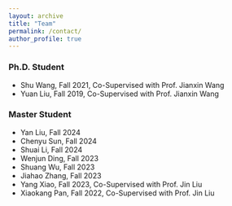 ```yaml
---
layout: archive
title: "Team"
permalink: /contact/
author_profile: true
---
```

### Ph.D. Student
- Shu Wang, Fall 2021, Co-Supervised with Prof. Jianxin Wang
- Yuan Liu, Fall 2019, Co-Supervised with Prof. Jianxin Wang

### Master Student
- Yan Liu, Fall 2024
- Chenyu Sun, Fall 2024
- Shuai Li, Fall 2024
- Wenjun Ding, Fall 2023
- Shuang Wu, Fall 2023
- Jiahao Zhang, Fall 2023
- Yang Xiao, Fall 2023, Co-Supervised with Prof. Jin Liu
- Xiaokang Pan, Fall 2022, Co-Supervised with Prof. Jin Liu
